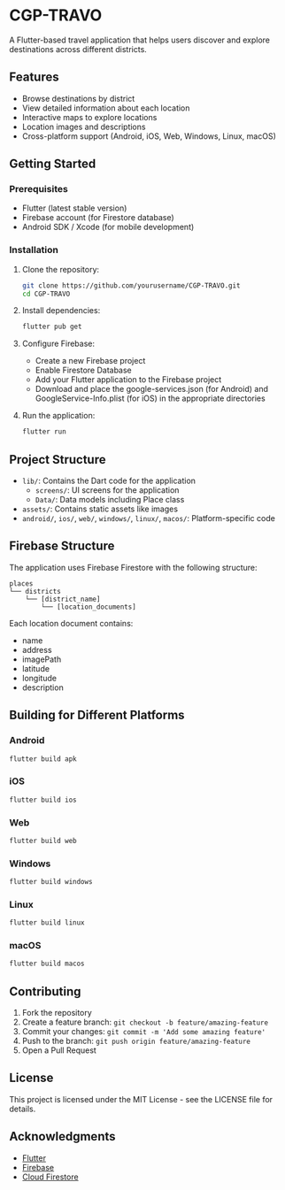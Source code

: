 # CGP-TRAVO

A Flutter-based travel application that helps users discover and explore destinations across different districts.

## Features

* Browse destinations by district
* View detailed information about each location
* Interactive maps to explore locations
* Location images and descriptions
* Cross-platform support (Android, iOS, Web, Windows, Linux, macOS)

## Getting Started

### Prerequisites

* Flutter (latest stable version)
* Firebase account (for Firestore database)
* Android SDK / Xcode (for mobile development)

### Installation

1. Clone the repository:
   ```bash
   git clone https://github.com/yourusername/CGP-TRAVO.git
   cd CGP-TRAVO
   ```

2. Install dependencies:
   ```bash
   flutter pub get
   ```

3. Configure Firebase:
   * Create a new Firebase project
   * Enable Firestore Database
   * Add your Flutter application to the Firebase project
   * Download and place the google-services.json (for Android) and GoogleService-Info.plist (for iOS) in the appropriate directories

4. Run the application:
   ```bash
   flutter run
   ```

## Project Structure

* `lib/`: Contains the Dart code for the application
  * `screens/`: UI screens for the application
  * `Data/`: Data models including Place class
* `assets/`: Contains static assets like images
* `android/`, `ios/`, `web/`, `windows/`, `linux/`, `macos/`: Platform-specific code

## Firebase Structure

The application uses Firebase Firestore with the following structure:

```
places
└── districts
    └── [district_name]
        └── [location_documents]
```

Each location document contains:
* name
* address
* imagePath
* latitude
* longitude
* description

## Building for Different Platforms

### Android
```bash
flutter build apk
```

### iOS
```bash
flutter build ios
```

### Web
```bash
flutter build web
```

### Windows
```bash
flutter build windows
```

### Linux
```bash
flutter build linux
```

### macOS
```bash
flutter build macos
```

## Contributing

1. Fork the repository
2. Create a feature branch: `git checkout -b feature/amazing-feature`
3. Commit your changes: `git commit -m 'Add some amazing feature'`
4. Push to the branch: `git push origin feature/amazing-feature`
5. Open a Pull Request

## License

This project is licensed under the MIT License - see the LICENSE file for details.

## Acknowledgments

* [Flutter](https://flutter.dev/)
* [Firebase](https://firebase.google.com/)
* [Cloud Firestore](https://firebase.google.com/docs/firestore)